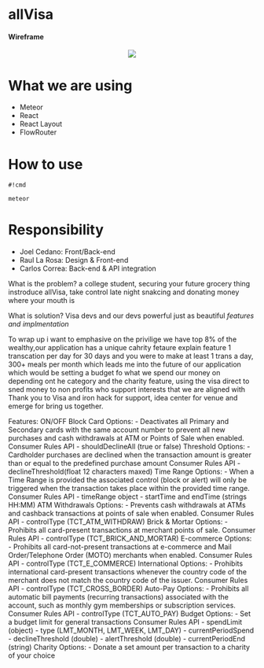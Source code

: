 # allVisa #

#### Wireframe
<p align="center">
  <img src="https://github.com/raullarosa/emergehackathon2016/blob/master/public/img/eMergeHackathon2016_slackers.jpg"/>
</p>

# What we are using #
* Meteor
* React
* React Layout
* FlowRouter


# How to use #


```
#!cmd

meteor
```
# Responsibility #
* Joel Cedano: Front/Back-end
* Raul La Rosa: Design & Front-end
* Carlos Correa: Back-end & API integration

What is the problem?
a college student,
securing your future
grocery thing
instroduce allVisa, 
take control
late night snakcing and donating
money where your mouth is

What is solution?
Visa devs and our devs
powerful just as beautiful
*features and implmentation*

To wrap up
i want to emphasive on the privilige we have
top 8% of the wealthy,our application has a unique cahrity fetaure
explain feature
1 transcation per day for 30 days and you were to make at least 1 trans a day, 300+ meals per month
which leads me into the future of our application which would be setting a budget fo what we spend our money
on depending ont he category and the charity feature, using the visa direct to sned money to 
non profits who support interests that we are aligned with
Thank you to Visa and iron hack for support, idea center for venue and emerge for bring us together.



Features:
	ON/OFF
	Block Card
		Options:
			- Deactivates all Primary and Secondary cards with the same account number to prevent all new purchases and cash withdrawals at ATM or Points of Sale when enabled.
			 Consumer Rules API 
			 - shouldDeclineAll (true or false)
	Threshold
		Options:
			- Cardholder purchases are declined when the transaction amount is greater than or equal to the predefined purchase amount
			 Consumer Rules API 
			 - declineThreshold(float 12 characters maxed) 
	Time Range
		Options:
			- When a Time Range is provided the associated control (block or alert) will only be triggered when the transaction takes place within the provided time range.
			  Consumer Rules API
			  - timeRange object
			  	- startTime and endTime (strings HH:MM)
	ATM Withdrawals
		Options:
			- Prevents cash withdrawals at ATMs and cashback transactions at points of sale when enabled.
			 Consumer Rules API
			 	- controlType (TCT_ATM_WITHDRAW)
	Brick & Mortar
		Options:
			- Prohibits all card-present transactions at merchant points of sale.
			 Consumer Rules API
			 	- controlType (TCT_BRICK_AND_MORTAR)
	E-commerce
		Options:
			- Prohibits all card-not-present transactions at e-commerce and Mail Order/Telephone Order (MOTO) merchants when enabled. 
			 Consumer Rules API
			 	- controlType (TCT_E_COMMERCE)
	International
		Options:
			- Prohibits international card-present transactions whenever the country code of the merchant does not match the country code of the issuer.
			 Consumer Rules API
			    - controlType (TCT_CROSS_BORDER)
	Auto-Pay
		Options:
			- Prohibits all automatic bill payments (recurring transactions) associated with the account, such as monthly gym memberships or subscription services.
			  Consumer Rules API
			 	- controlType (TCT_AUTO_PAY)
	Budget
		Options:
			- Set a budget limit for general transactions
			 Consumer Rules API
			    - spendLimit (object) 
				  - type (LMT_MONTH, LMT_WEEK, LMT_DAY)
				  - currentPeriodSpend 
				  - declineThreshold (double)
				  - alertThreshold (double)
				  - currentPeriodEnd (string)
	Charity
		Options:
			- Donate a set amount per transaction to a charity of your choice
